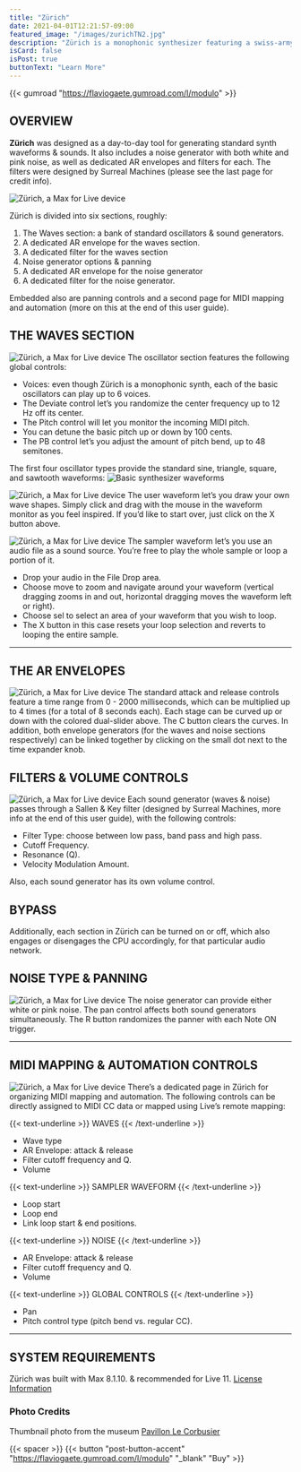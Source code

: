 ```yaml
---
title: "Zürich"
date: 2021-04-01T12:21:57-09:00
featured_image: "/images/zurichTN2.jpg"
description: "Zürich is a monophonic synthesizer featuring a swiss-army-knife-type oscillator bank, with the standard waveform generators, a waveshaper and a basic sample-playback engine. The standard oscillators can play up to 6 voices which can deviate in frequencies intuitively, easily creating rich, velvety textures. Also added is a noise generator (with white and pink types), and each generator comes with an independent filter (a Sallen & Key type, designed by Surreal Machines) and AR envelope. Most controls are readily available for MIDI mapping and automation."
isCard: false
isPost: true
buttonText: "Learn More"
---
```


<!-- {{< pdf "/pdf/zurich-ug.pdf" >}} -->
{{< gumroad "https://flaviogaete.gumroad.com/l/modulo" >}}

## OVERVIEW

**Zürich** was designed as a day-to-day tool for generating standard synth waveforms & sounds. It also includes a noise generator with both white and pink noise, as well as dedicated AR envelopes and filters for each. The filters were designed by Surreal Machines (please see the last page for credit info).

![Zürich, a Max for Live device](zurichOverview.png)

Zürich is divided into six sections, roughly:
1. The Waves section: a bank of standard oscillators & sound generators. 
2. A dedicated AR envelope for the waves section.
3. A dedicated filter for the waves section
4. Noise generator options & panning
5. A dedicated AR envelope for the noise generator
6. A dedicated filter for the noise generator.

Embedded also are panning controls and a second page for MIDI mapping and automation (more on this at the end of this user guide).

## THE WAVES SECTION

![Zürich, a Max for Live device](zurichP01.png)
The oscillator section features the following global controls:

- Voices: even though Zürich is a monophonic synth, each of the basic oscillators can play up to 6 voices.
- The Deviate control let’s you randomize the center frequency up to 12 Hz off its center.
- The Pitch control will let you monitor the incoming MIDI pitch.
- You can detune the basic pitch up or down by 100 cents.
- The PB control let’s you adjust the amount of pitch bend, up to 48 semitones.

The first four oscillator types provide the standard sine, triangle, square, and sawtooth waveforms:
![Basic synthesizer waveforms](waveforms.png)

![Zürich, a Max for Live device](zurichP02.png)
The user waveform let’s you draw your own wave shapes. Simply click and drag with the mouse in the waveform monitor as you feel inspired. If you’d like to start over, just click on the X button above.

![Zürich, a Max for Live device](zurichP03.png)
 The sampler waveform let’s you use an audio file as a sound source. You’re free to play the whole sample or loop a portion of it. 

- Drop your audio in the File Drop area. 
- Choose move to zoom and navigate around your waveform (vertical dragging zooms in and out, horizontal dragging moves the waveform left or right).
- Choose sel to select an area of your waveform that you wish to loop.
- The X button in this case resets your loop selection and reverts to looping the entire sample.

---

## THE AR ENVELOPES
![Zürich, a Max for Live device](zurichP04.png)
The standard attack and release controls feature a time range from 0 - 2000 milliseconds, which can be multiplied up to 4 times (for a total of 8 seconds each).
Each stage can be curved up or down with the colored dual-slider above.
The C button clears the curves.
In addition, both envelope generators (for the waves and noise sections respectively) can be linked together by clicking on the small dot next to the time expander knob.

## FILTERS & VOLUME CONTROLS
![Zürich, a Max for Live device](zurichP05.png)
Each sound generator (waves & noise) passes through a Sallen & Key filter (designed by Surreal Machines, more info at the end of this user guide), with the following controls:

- Filter Type: choose between low pass, band pass and high pass.
- Cutoff Frequency.
- Resonance (Q).
- Velocity Modulation Amount.

Also, each sound generator has its own volume control.

## BYPASS

Additionally, each section in Zürich can be turned on or off, which also engages or disengages the CPU accordingly, for that particular audio network.

## NOISE TYPE & PANNING
![Zürich, a Max for Live device](zurichP06.png)
The noise generator can provide either white or pink noise.
The pan control affects both sound generators simultaneously.
The R button randomizes the panner with each Note ON trigger.

---

## MIDI MAPPING & AUTOMATION CONTROLS
![Zürich, a Max for Live device](zurichP07.png)
There’s a dedicated page in Zürich for organizing MIDI mapping and automation. The following controls can be directly assigned to MIDI CC data or mapped using Live’s remote mapping:

{{< text-underline >}}
WAVES
{{< /text-underline >}}

- Wave type
- AR Envelope: attack & release
- Filter cutoff frequency and Q.
- Volume

{{< text-underline >}}
SAMPLER WAVEFORM
{{< /text-underline >}}

- Loop start
- Loop end
- Link loop start & end positions.

{{< text-underline >}}
NOISE
{{< /text-underline >}}

- AR Envelope: attack & release
- Filter cutoff frequency and Q.
- Volume

{{< text-underline >}}
GLOBAL CONTROLS
{{< /text-underline >}}

- Pan
- Pitch control type (pitch bend vs. regular CC).

---

## SYSTEM REQUIREMENTS

Zürich was built with Max 8.1.10. & recommended for Live 11.
[License Information](/license)

### Photo Credits

Thumbnail photo from the museum [Pavillon Le Corbusier](https://pavillon-le-corbusier.ch/en/)

{{< spacer >}}
{{< button "post-button-accent" "https://flaviogaete.gumroad.com/l/modulo" "_blank" "Buy" >}}